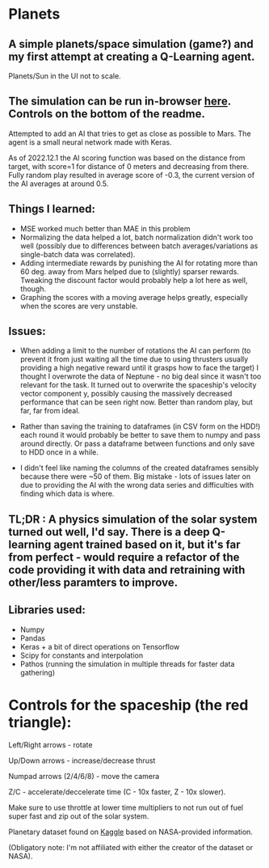 # Planets

## A simple planets/space simulation (game?) and my first attempt at creating a Q-Learning agent.

Planets/Sun in the UI not to scale.

## The simulation can be run in-browser [here](https://adrianklessa.github.io/Planets/). Controls on the bottom of the readme.

Attempted to add an AI that tries to get as close as possible to Mars. The agent is a small neural network made with Keras.

As of 2022.12.1 the AI scoring function was based on the distance from target, with score=1 for distance of 0 meters and decreasing from there. Fully random play resulted in average score of -0.3, the current version of the AI averages at around 0.5. 

## Things I learned:

- MSE worked much better than MAE in this problem
- Normalizing the data helped a lot, batch normalization didn't work too well (possibly due to differences between batch averages/variations as single-batch data was correlated).
- Adding intermediate rewards by punishing the AI for rotating more than 60 deg. away from Mars helped due to (slightly) sparser rewards. Tweaking the discount factor would probably help a lot here as well, though.
- Graphing the scores with a moving average helps greatly, especially when the scores are very unstable.

## Issues:

- When adding a limit to the number of rotations the AI can perform (to prevent it from just waiting all the time due to using thrusters usually providing a high negative reward until it grasps how to face the target) I thought I overwrote the data of Neptune - no big deal since it wasn't too relevant for the task. It turned out to overwrite the spaceship's velocity vector component y, possibly causing the massively decreased performance that can be seen right now. Better than random play, but far, far from ideal.

- Rather than saving the training to dataframes (in CSV form on the HDD!) each round it would probably be better to save them to numpy and pass around directly. Or pass a dataframe between functions and only save to HDD once in a while.

- I didn't feel like naming the columns of the created dataframes sensibly because there were ~50 of them. Big mistake - lots of issues later on due to providing the AI with the wrong data series and difficulties with finding which data is where.

## TL;DR : A physics simulation of the solar system turned out well, I'd say. There is a deep Q-learning agent trained based on it, but it's far from perfect - would require a refactor of the code providing it with data and retraining with other/less paramters to improve.

## Libraries used:

- Numpy
- Pandas
- Keras + a bit of direct operations on Tensorflow
- Scipy for constants and interpolation
- Pathos (running the simulation in multiple threads for faster data gathering)

# Controls for the spaceship (the red triangle):

Left/Right arrows - rotate

Up/Down arrows - increase/decrease thrust

Numpad arrows (2/4/6/8) - move the camera

Z/C - accelerate/deccelerate time (C - 10x faster, Z - 10x slower). 

Make sure to use throttle at lower time multipliers to not run out of fuel super fast and zip out of the solar system.

Planetary dataset found on [Kaggle](https://www.kaggle.com/datasets/iamsouravbanerjee/planet-dataset) based on NASA-provided information. 

(Obligatory note: I'm not affiliated with either the creator of the dataset or NASA).
